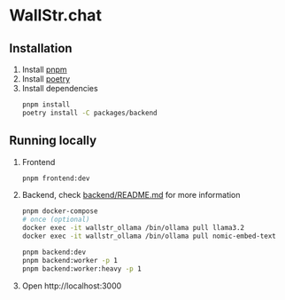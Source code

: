 # WallStr.chat

## Installation

1. Install [pnpm](https://pnpm.io/installation#using-npm)
2. Install [poetry](https://python-poetry.org/docs/#installation)
3. Install dependencies
   ```bash
   pnpm install
   poetry install -C packages/backend
   ```

## Running locally

1. Frontend
   ```bash
   pnpm frontend:dev
   ```
2. Backend, check [backend/README.md](packages/backend/README.md) for more information

   ```bash
   pnpm docker-compose
   # once (optional)
   docker exec -it wallstr_ollama /bin/ollama pull llama3.2
   docker exec -it wallstr_ollama /bin/ollama pull nomic-embed-text

   pnpm backend:dev
   pnpm backend:worker -p 1
   pnpm backend:worker:heavy -p 1
   ```

3. Open http://localhost:3000
